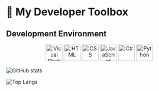 <body>

  <h1>🚀 My Developer Toolbox</h1>
  
  <h2>Development Environment</h2>
      <p align="center">
          <img src="https://cdn.jsdelivr.net/gh/devicons/devicon/icons/vscode/vscode-original.svg" alt="Visual Studio Code" width="45" height="45"/>
          <img src="https://cdn.jsdelivr.net/gh/devicons/devicon/icons/html5/html5-original.svg" alt="HTML" width="45" height="45"/>
          <img src="https://cdn.jsdelivr.net/gh/devicons/devicon/icons/css3/css3-original.svg" alt="CSS" width="45" height="45"/>
          <img src="https://cdn.jsdelivr.net/gh/devicons/devicon/icons/javascript/javascript-original.svg" alt="JavaScript" width="45" height="45"/>
          <img src="https://cdn.jsdelivr.net/gh/devicons/devicon/icons/csharp/csharp-original.svg" alt="C#" width="45" height="45"/>
          <img src="https://cdn.jsdelivr.net/gh/devicons/devicon/icons/python/python-original.svg" alt="Python" width="45" height="45"/>
      </p>
  
   ![GitHub stats](https://github-readme-stats.vercel.app/api?username=SanjithManne&show_icons=true&theme=vue&hide_border=true&count_private=true&include_private&bg_color=101013&title_color=00DCA8&text_color=FDFCFF)
  
  ![Top Langs](https://github-readme-stats.vercel.app/api/top-langs/?username=SanjithManne&layout=compact&show_icons=true&theme=vue&hide_border=true&count_private=true&include_private&bg_color=101013&title_color=00DCA8&text_color=FDFCFF)
  
  </body>
  
